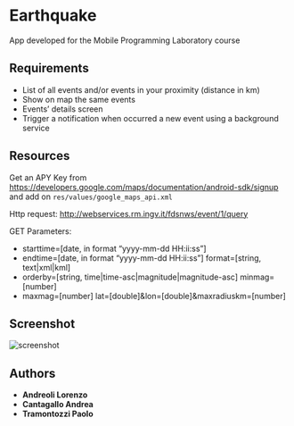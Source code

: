 # Earthquake
 App developed for the Mobile Programming Laboratory course
 
## Requirements
* List of all events and/or events in your proximity (distance in km)
* Show on map the same events
* Events’ details screen
* Trigger a notification when occurred a new event using a background service

## Resources
Get an APY Key from https://developers.google.com/maps/documentation/android-sdk/signup  and add on `res/values/google_maps_api.xml`

Http request: http://webservices.rm.ingv.it/fdsnws/event/1/query

GET Parameters:
* starttime=[date, in format “yyyy-mm-dd HH:ii:ss”]
* endtime=[date, in format “yyyy-mm-dd HH:ii:ss”] format=[string, text|xml|kml]
* orderby=[string, time|time-asc|magnitude|magnitude-asc] minmag=[number]
* maxmag=[number] lat=[double]&lon=[double]&maxradiuskm=[number]

 
## Screenshot
![screenshot](https://user-images.githubusercontent.com/34028703/50698113-63d16a80-1044-11e9-924a-81bf31ac2bf6.jpg)

## Authors

* **Andreoli Lorenzo**
* **Cantagallo Andrea**
* **Tramontozzi Paolo**
